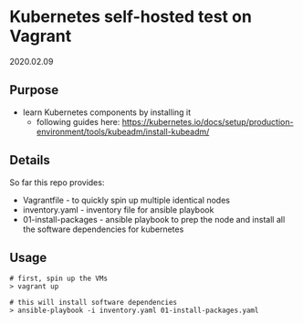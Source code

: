 # Kubernetes self-hosted test on Vagrant
2020.02.09

## Purpose
- learn Kubernetes components by installing it
  - following guides here: https://kubernetes.io/docs/setup/production-environment/tools/kubeadm/install-kubeadm/

## Details
So far this repo provides:
- Vagrantfile   - to quickly spin up multiple identical nodes
- inventory.yaml    - inventory file for ansible playbook
- 01-install-packages   - ansible playbook to prep the node and install all the software dependencies for kubernetes

## Usage

    # first, spin up the VMs
    > vagrant up
    
    # this will install software dependencies
    > ansible-playbook -i inventory.yaml 01-install-packages.yaml
